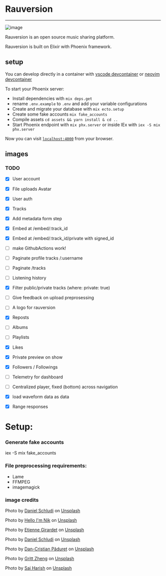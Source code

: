 # Rauversion

---

![image](https://user-images.githubusercontent.com/11976/174422926-b392a1f5-bd6a-4bd2-b6c8-8d41dad6711d.png)

Rauversion is an open source music sharing platform.

Rauversion is built on Elixir with Phoenix framework.

## setup

You can develop directly in a container with [vscode devcontainer](https://marketplace.visualstudio.com/items?itemName=ms-vscode-remote.remote-containers) or [neovim devcontainer](https://github.com/jamestthompson3/nvim-remote-containers)

To start your Phoenix server:

  * Install dependencies with `mix deps.get`
  * rename `.env.example` to `.env` and add your variable configurations
  * Create and migrate your database with `mix ecto.setup`
  * Create some fake accounts `mix fake_accounts`
  * Compile assets `cd assets && yarn install & cd ..`
  * Start Phoenix endpoint with `mix phx.server` or inside IEx with `iex -S mix phx.server`

Now you can visit [`localhost:4000`](http://localhost:4000) from your browser.

## images

### TODO
- [x] User account
- [x] File uploads Avatar
- [x] User auth
- [x] Tracks
- [x] Add metadata form step
- [x] Embed at /embed/:track_id
- [x] Embed at /embed/:track_id/private with signed_id
- [ ] make GithubActions work!
- [ ] Paginate profile tracks /:username
- [ ] Paginate /tracks
- [ ] Listening history
- [x] Filter public/private tracks (where: private: true)
- [ ] Give feedback on upload preprosessing
- [ ] A logo for rauversion
- [x] Reposts
- [ ] Albums
- [ ] Playlists
- [x] Likes
- [x] Private preview on show
- [x] Followers / Followings
- [ ] Telemetry for dashboard
- [ ] Centralized player, fixed (bottom) across navigation
- [x] load waveform data as data
- [x] Range responses




# Setup:

### Generate fake accounts

  iex -S mix fake_accounts


### File preprocessing requirements:

+ Lame
+ FFMPEG
+ imagemagick

### image credits


Photo by <a href="https://unsplash.com/@schluditsch?utm_source=unsplash&utm_medium=referral&utm_content=creditCopyText">Daniel Schludi</a> on <a href="https://unsplash.com/?utm_source=unsplash&utm_medium=referral&utm_content=creditCopyText">Unsplash</a>

Photo by <a href="https://unsplash.com/@helloimnik?utm_source=unsplash&utm_medium=referral&utm_content=creditCopyText">Hello I'm Nik</a> on <a href="https://unsplash.com/s/photos/music-studio?utm_source=unsplash&utm_medium=referral&utm_content=creditCopyText">Unsplash</a>

Photo by <a href="https://unsplash.com/@etiennegirardet?utm_source=unsplash&utm_medium=referral&utm_content=creditCopyText">Etienne Girardet</a> on <a href="https://unsplash.com/s/photos/music-studio?utm_source=unsplash&utm_medium=referral&utm_content=creditCopyText">Unsplash</a>

Photo by <a href="https://unsplash.com/@schluditsch?utm_source=unsplash&utm_medium=referral&utm_content=creditCopyText">Daniel Schludi</a> on <a href="https://unsplash.com/s/photos/music-studio?utm_source=unsplash&utm_medium=referral&utm_content=creditCopyText">Unsplash</a>
  
Photo by <a href="https://unsplash.com/@dancristianpaduret?utm_source=unsplash&utm_medium=referral&utm_content=creditCopyText">Dan-Cristian Pădureț</a> on <a href="https://unsplash.com/s/photos/music-studio?utm_source=unsplash&utm_medium=referral&utm_content=creditCopyText">Unsplash</a>
  
Photo by <a href="https://unsplash.com/@grittzheng?utm_source=unsplash&utm_medium=referral&utm_content=creditCopyText">Gritt Zheng</a> on <a href="https://unsplash.com/s/photos/music-studio?utm_source=unsplash&utm_medium=referral&utm_content=creditCopyText">Unsplash</a>

Photo by <a href="https://unsplash.com/@saiharishk?utm_source=unsplash&utm_medium=referral&utm_content=creditCopyText">Sai Harish</a> on <a href="https://unsplash.com/?utm_source=unsplash&utm_medium=referral&utm_content=creditCopyText">Unsplash</a>
  
  
